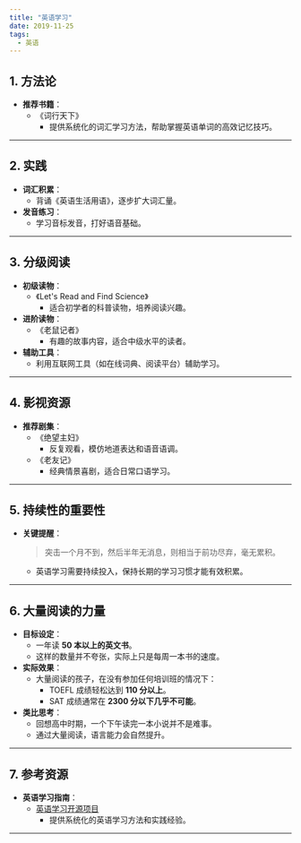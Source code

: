 ```yaml
---
title: "英语学习"
date: 2019-11-25
tags:
  - 英语
---
```


## **1. 方法论**

- **推荐书籍**：
  - 《词行天下》  
    - 提供系统化的词汇学习方法，帮助掌握英语单词的高效记忆技巧。

---

## **2. 实践**

- **词汇积累**：
  - 背诵《英语生活用语》，逐步扩大词汇量。
- **发音练习**：
  - 学习音标发音，打好语音基础。

---

## **3. 分级阅读**

- **初级读物**：
  - 《Let's Read and Find Science》  
    - 适合初学者的科普读物，培养阅读兴趣。
- **进阶读物**：
  - 《老鼠记者》  
    - 有趣的故事内容，适合中级水平的读者。
- **辅助工具**：
  - 利用互联网工具（如在线词典、阅读平台）辅助学习。

---

## **4. 影视资源**

- **推荐剧集**：
  - 《绝望主妇》  
    - 反复观看，模仿地道表达和语音语调。
  - 《老友记》  
    - 经典情景喜剧，适合日常口语学习。

---

## **5. 持续性的重要性**

- **关键提醒**：
  > 突击一个月不到，然后半年无消息，则相当于前功尽弃，毫无累积。  
  - 英语学习需要持续投入，保持长期的学习习惯才能有效积累。

---

## **6. 大量阅读的力量**

- **目标设定**：
  - 一年读 **50 本以上的英文书**。
  - 这样的数量并不夸张，实际上只是每周一本书的速度。
- **实际效果**：
  - 大量阅读的孩子，在没有参加任何培训班的情况下：
    - TOEFL 成绩轻松达到 **110 分以上**。
    - SAT 成绩通常在 **2300 分以下几乎不可能**。
- **类比思考**：
  - 回想高中时期，一个下午读完一本小说并不是难事。  
  - 通过大量阅读，语言能力会自然提升。

---

## **7. 参考资源**

- **英语学习指南**：  
  - [英语学习开源项目](https://github.com/xiaolai/everyone-can-use-english/blob/main/book/end.md)  
    - 提供系统化的英语学习方法和实践经验。

---
